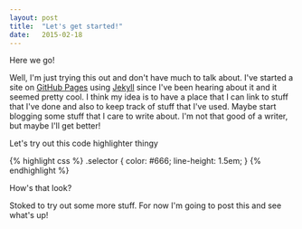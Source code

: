 ```yaml
---
layout: post
title:  "Let's get started!"
date:   2015-02-18 
---
```

Here we go!

Well, I'm just trying this out and don't have much to talk about. I've started a site on [GitHub Pages][github-pages] using [Jekyll][jekyll] since I've been hearing about it and it seemed pretty cool. I think my idea is to have a place that I can link to stuff that I've done and also to keep track of stuff that I've used. Maybe start blogging some stuff that I care to write about. I'm not that good of a writer, but maybe I'll get better!

Let's try out this code highlighter thingy

{% highlight css %}
.selector {
  color: #666;
  line-height: 1.5em;
}
{% endhighlight %}

How's that look?

Stoked to try out some more stuff. For now I'm going to post this and see what's up!

[jekyll]:       http://jekyllrb.com
[github-pages]: https://pages.github.com/
